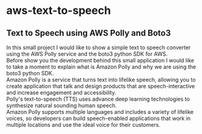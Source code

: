 # aws-text-to-speech

<h2>Text to Speech using AWS Polly and Boto3</h2>

<p>In this small project I would like to show a simple text to speech converter using the AWS Polly service and the boto3 python SDK for AWS.
<br>Before show you the development behind this small application I would like to take a moment to explain what is Amazon Polly and why we are using the boto3 python SDK.
<br>Amazon Polly is a service that turns text into lifelike speech, allowing you to create application that talk and design products that are speech-interactive and increase engagement and accessibility.
<br>Polly's text-to-speech (TTS) uses advance deep learning technologies to synthesize natural sounding human speech.
<br>Amazon Polly supports multiple languages and includes a variety of lifelike voices, so developers can build speech-enabled applications that work in multiple locations and use the ideal voice for their customers.

</p>
